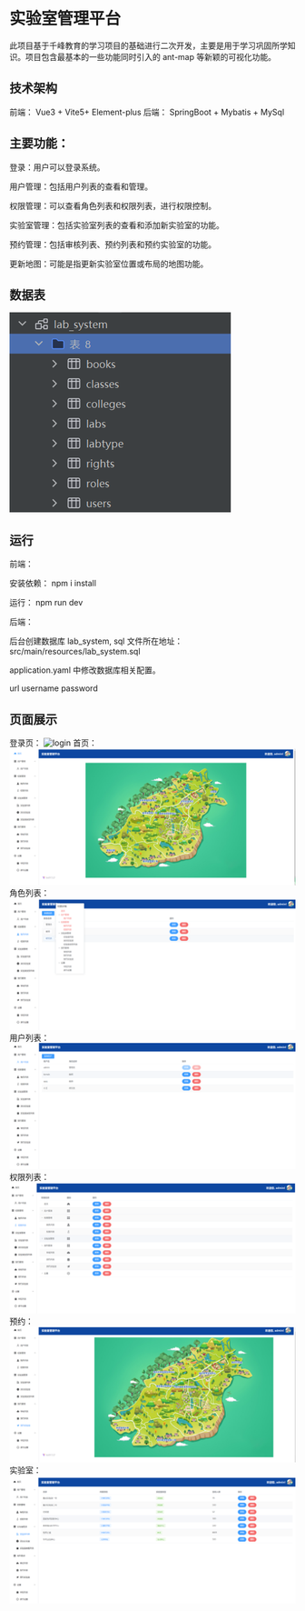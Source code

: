 # 实验室管理平台

此项目基于千峰教育的学习项目的基础进行二次开发，主要是用于学习巩固所学知识。项目包含最基本的一些功能同时引入的 ant-map 等新颖的可视化功能。

## 技术架构

前端： Vue3 + Vite5+ Element-plus
后端： SpringBoot + Mybatis + MySql

## 主要功能：

登录：用户可以登录系统。

用户管理：包括用户列表的查看和管理。

权限管理：可以查看角色列表和权限列表，进行权限控制。

实验室管理：包括实验室列表的查看和添加新实验室的功能。

预约管理：包括审核列表、预约列表和预约实验室的功能。

更新地图：可能是指更新实验室位置或布局的地图功能。

## 数据表

![table](public/ReadmeImage/table.png)

## 运行

前端：

安装依赖： npm i install

运行： npm run dev

后端：

后台创建数据库 lab_system, sql 文件所在地址：src/main/resources/lab_system.sql

application.yaml 中修改数据库相关配置。

url username password

## 页面展示

登录页：
![login](public/ReadmeImage/login.png)
首页：
![index](public/ReadmeImage/index.png)
角色列表：
![role](public/ReadmeImage/role.png)
用户列表：
![user](public/ReadmeImage/user.png)
权限列表：
![right](public/ReadmeImage/right.png)
预约：
![book](public/ReadmeImage/book.png)
实验室：
![lab](public/ReadmeImage/lab.png)
